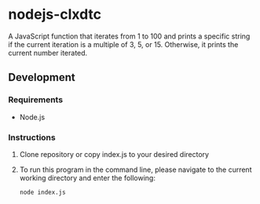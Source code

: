 # nodejs-clxdtc

A JavaScript function that iterates from 1 to 100 and prints a specific string if the current iteration is a multiple of 3, 5, or 15. Otherwise, it prints the current number iterated.

## Development

### Requirements
  - Node.js

### Instructions
  1. Clone repository or copy index.js to your desired directory
  
  2. To run this program in the command line, please navigate to the current working directory and enter the following:

      ```shell
      node index.js
      ```
